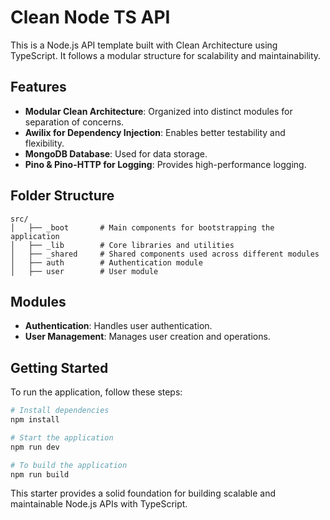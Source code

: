 # Clean Node TS API

This is a Node.js API template built with Clean Architecture using TypeScript. It follows a modular structure for scalability and maintainability.

## Features
- **Modular Clean Architecture**: Organized into distinct modules for separation of concerns.
- **Awilix for Dependency Injection**: Enables better testability and flexibility.
- **MongoDB Database**: Used for data storage.
- **Pino & Pino-HTTP for Logging**: Provides high-performance logging.

## Folder Structure
```
src/
│   ├── _boot       # Main components for bootstrapping the application
│   ├── _lib        # Core libraries and utilities
│   ├── _shared     # Shared components used across different modules
│   ├── auth        # Authentication module
│   ├── user        # User module
```

## Modules
- **Authentication**: Handles user authentication.
- **User Management**: Manages user creation and operations.

## Getting Started
To run the application, follow these steps:

```sh
# Install dependencies
npm install

# Start the application
npm run dev

# To build the application
npm run build
```



This starter provides a solid foundation for building scalable and maintainable Node.js APIs with TypeScript.